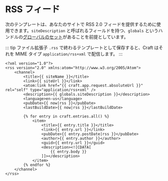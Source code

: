 # RSS フィード

次のテンプレートは、あなたのサイトで RSS 2.0 フィードを提供するために使用できます。`siteDescription` と呼ばれるフィールドを持つ、`globals` というハンドルの[グローバルのセット](../../globals.md)があることを前提としています。

::: tip
ファイル拡張子 `.rss` で終わるテンプレートとして保存すると、Craft はそれを MIME タイプ `application/rss+xml` で配信します。
:::

```twig
<?xml version="1.0"?>
<rss version="2.0" xmlns:atom="http://www.w3.org/2005/Atom">
    <channel>
        <title>{{ siteName }}</title>
        <link>{{ siteUrl }}</link>
        <atom:link href="{{ craft.app.request.absoluteUrl }}" rel="self" type="application/rss+xml" />
        <description>{{ globals.siteDescription }}</description>
        <language>en-us</language>
        <pubDate>{{ now|rss }}</pubDate>
        <lastBuildDate>{{ now|rss }}</lastBuildDate>

        {% for entry in craft.entries.all() %}
            <item>
                <title>{{ entry.title }}</title>
                <link>{{ entry.url }}</link>
                <pubDate>{{ entry.postDate|rss }}</pubDate>
                <author>{{ entry.author }}</author>
                <guid>{{ entry.url }}</guid>
                <description><![CDATA[
                    {{ entry.body }}
                ]]></description>
            </item>
        {% endfor %}
    </channel>
</rss>
```

